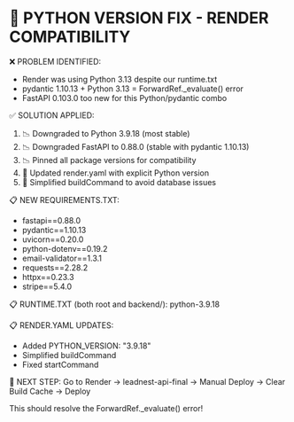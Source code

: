 🚨 PYTHON VERSION FIX - RENDER COMPATIBILITY
=============================================

❌ PROBLEM IDENTIFIED:
- Render was using Python 3.13 despite our runtime.txt
- pydantic 1.10.13 + Python 3.13 = ForwardRef._evaluate() error
- FastAPI 0.103.0 too new for this Python/pydantic combo

✅ SOLUTION APPLIED:
1. 📉 Downgraded to Python 3.9.18 (most stable)
2. 📉 Downgraded FastAPI to 0.88.0 (stable with pydantic 1.10.13)
3. 📉 Pinned all package versions for compatibility
4. 🔧 Updated render.yaml with explicit Python version
5. 🔧 Simplified buildCommand to avoid database issues

📋 NEW REQUIREMENTS.TXT:
- fastapi==0.88.0
- pydantic==1.10.13
- uvicorn==0.20.0
- python-dotenv==0.19.2
- email-validator==1.3.1
- requests==2.28.2
- httpx==0.23.3
- stripe==5.4.0

📋 RUNTIME.TXT (both root and backend/):
python-3.9.18

📋 RENDER.YAML UPDATES:
- Added PYTHON_VERSION: "3.9.18"
- Simplified buildCommand
- Fixed startCommand

🚀 NEXT STEP:
Go to Render → leadnest-api-final → Manual Deploy → Clear Build Cache → Deploy

This should resolve the ForwardRef._evaluate() error!
